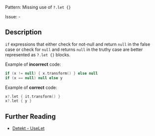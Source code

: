Pattern: Missing use of `?.let {}`

Issue: -

## Description

`if` expressions that either check for not-null and return `null` in the false case or check for `null` and returns
`null` in the truthy case are better represented as `?.let {}` blocks.

Example of **incorrect** code:

```kotlin
if (x != null) { x.transform() } else null
if (x == null) null else y
```

Example of **correct** code:

```kotlin
x?.let { it.transform() }
x?.let { y }
```

## Further Reading

* [Detekt - UseLet](https://detekt.dev/style.html#uselet)